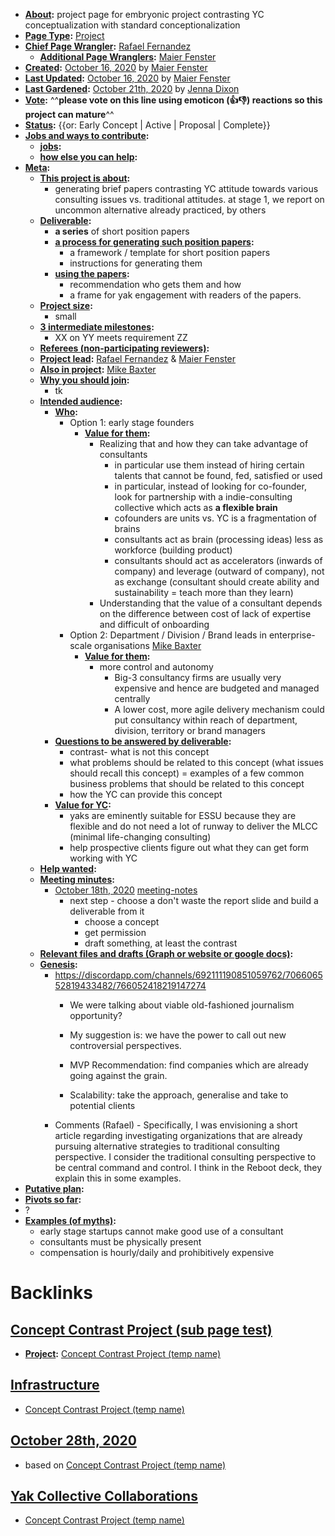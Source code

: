 - **[About](<About.md>):** project page for embryonic project contrasting YC conceptualization with standard conceptionalization
- **[Page Type](<Page Type.md>):** [Project](<Project.md>)
- **[Chief Page Wrangler](<Chief Page Wrangler.md>):** [Rafael Fernandez](<Rafael Fernandez.md>)
    - **[Additional Page Wranglers](<Additional Page Wranglers.md>):** [Maier Fenster](<Maier Fenster.md>)
- **[Created](<Created.md>):** [October 16, 2020](<October 16, 2020.md>) by [Maier Fenster](<Maier Fenster.md>)
- **[Last Updated](<Last Updated.md>):** [October 16, 2020](<October 16, 2020.md>) by [Maier Fenster](<Maier Fenster.md>)
- **[Last Gardened](<Last Gardened.md>):** [October 21th, 2020](<October 21th, 2020.md>) by [Jenna Dixon](<Jenna Dixon.md>)
- **[Vote](<Vote.md>):** ^^**please vote on this line using emoticon (👍👎) reactions so this project can mature**^^
- **[Status](<Status.md>):** {{or: Early Concept | Active | Proposal | Complete}}
- **[Jobs and ways to contribute](<Jobs and ways to contribute.md>):**
    - **[jobs](<jobs.md>):**
    - **[how else you can help](<how else you can help.md>):**
- **[Meta](<Meta.md>):**
    - **[This project is about](<This project is about.md>):**
        - generating brief papers contrasting YC attitude towards various consulting issues vs. traditional attitudes. at stage 1, we report on uncommon alternative already practiced, by others
    - **[Deliverable](<Deliverable.md>):**
        - **a series** of short position papers
        - **[a process for generating such position papers](<a process for generating such position papers.md>):**
            - a framework / template for short position papers
            - instructions for generating them
        - **[using the papers](<using the papers.md>):**
            - recommendation who gets them and how
            - a frame for yak engagement with readers of the papers.
    - **[Project size](<Project size.md>):**
        - small
    - **[3 intermediate milestones](<3 intermediate milestones.md>):**
        - XX on YY meets requirement ZZ
    - **[Referees (non-participating reviewers)](<Referees (non-participating reviewers).md>):**
    - **[Project lead](<Project lead.md>):** [Rafael Fernandez](<Rafael Fernandez.md>) & [Maier Fenster](<Maier Fenster.md>)
    - **[Also in project](<Also in project.md>):** [Mike Baxter](<Mike Baxter.md>)
    - **[Why you should join](<Why you should join.md>):**
        - tk
    - **[Intended audience](<Intended audience.md>):**
        - **[Who](<Who.md>):**
            - Option 1: early stage founders
                - **[Value for them](<Value for them.md>):**
                    - Realizing that and how they can take advantage of consultants
                        - in particular use them instead of hiring certain talents that cannot be found, fed, satisfied or used
                        - in particular, instead of looking for co-founder, look for partnership with a indie-consulting collective which acts as **a flexible brain** 
                        - cofounders are units vs. YC is a fragmentation of brains
                        - consultants act as brain (processing ideas) less as workforce (building product)
                        - consultants should act as accelerators (inwards of company) and leverage (outward of company), not as exchange (consultant should create ability and sustainability =  teach more than they learn)
                    - Understanding that the value of a consultant depends on the difference between cost of lack of expertise and difficult of onboarding 
            - Option 2: Department / Division / Brand leads in enterprise-scale organisations [Mike Baxter](<Mike Baxter.md>)
                - **[Value for them](<Value for them.md>):**
                    - more control and autonomy
                        - Big-3 consultancy firms are usually very expensive and hence are budgeted and managed centrally
                        - A lower cost, more agile delivery mechanism could put consultancy within reach of department, division, territory or brand managers
        - **[Questions to be answered by deliverable](<Questions to be answered by deliverable.md>):**
            - contrast- what is not this concept
            - what problems should be related to this concept (what issues should recall this concept) = examples of a few common business problems that should be related to this concept
            - how the YC can provide this concept
        - **[Value for YC](<Value for YC.md>):**
            - yaks are eminently suitable for ESSU because they are flexible and do not need a lot of runway to deliver the MLCC (minimal life-changing consulting)
            - help prospective clients figure out what they can get form working with YC
    - **[Help wanted](<Help wanted.md>):**
    - **[Meeting minutes](<Meeting minutes.md>):**
        - [October 18th, 2020](<October 18th, 2020.md>) [meeting-notes](<meeting-notes.md>)
            - next step - choose a don't waste the report slide and build a deliverable from it
                - choose a concept
                - get permission
                - draft something, at least the contrast
    - **[Relevant files and drafts (Graph or website or google docs)](<Relevant files and drafts (Graph or website or google docs).md>):**
    - **[Genesis](<Genesis.md>):**
        - https://discordapp.com/channels/692111190851059762/706606552819433482/766052418219147274
            - We were talking about viable old-fashioned journalism opportunity?

            - My suggestion is: we have the power to call out new controversial perspectives.
            - MVP Recommendation: find companies which are already going against the grain.
            - Scalability: take the approach, generalise and take to potential clients
        - Comments (Rafael) - Specifically, I was envisioning a short article regarding investigating organizations that are already pursuing alternative strategies to traditional consulting perspective. I consider the traditional consulting perspective to be central command and control. I think in the Reboot deck, they explain this in some examples.
- **[Putative plan](<Putative plan.md>):**
- **[Pivots so far](<Pivots so far.md>):**
- ?
- **[Examples (of myths)](<Examples (of myths).md>):**
    - early stage startups cannot make good use of a consultant
    - consultants must be physically present
    -  compensation is hourly/daily and prohibitively expensive

# Backlinks
## [Concept Contrast Project (sub page test)](<Concept Contrast Project (sub page test).md>)
- **[Project](<Project.md>):** [Concept Contrast Project (temp name)](<Concept Contrast Project (temp name).md>)

## [Infrastructure](<Infrastructure.md>)
- [Concept Contrast Project (temp name)](<Concept Contrast Project (temp name).md>)

## [October 28th, 2020](<October 28th, 2020.md>)
- based on [Concept Contrast Project (temp name)](<Concept Contrast Project (temp name).md>)

## [Yak Collective Collaborations](<Yak Collective Collaborations.md>)
- [Concept Contrast Project (temp name)](<Concept Contrast Project (temp name).md>)

